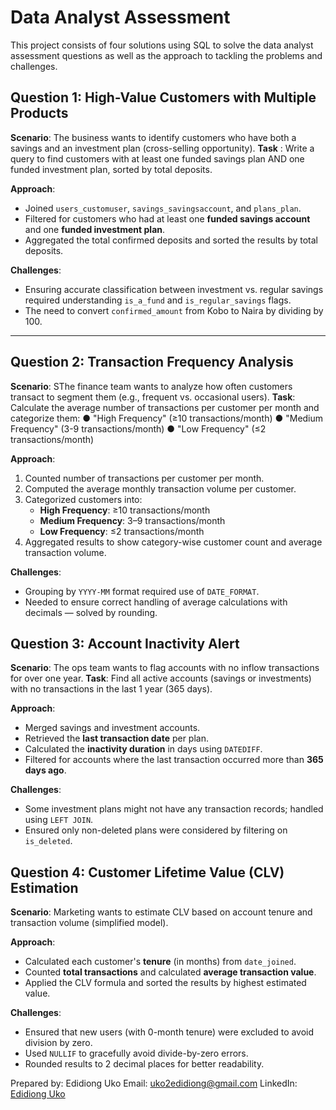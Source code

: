 
# Data Analyst Assessment
This project consists of four solutions using SQL to solve the data analyst assessment questions as well as the approach to tackling the problems and challenges.


## Question 1: High-Value Customers with Multiple Products

**Scenario**: The business wants to identify customers who have both a savings and an
investment plan (cross-selling opportunity).
**Task** : Write a query to find customers with at least one funded savings plan AND one
funded investment plan, sorted by total deposits.

**Approach**:
- Joined `users_customuser`, `savings_savingsaccount`, and `plans_plan`.
- Filtered for customers who had at least one **funded savings account** and one **funded investment plan**.
- Aggregated the total confirmed deposits and sorted the results by total deposits.


**Challenges**:
- Ensuring accurate classification between investment vs. regular savings required understanding `is_a_fund` and `is_regular_savings` flags.
- The need to convert `confirmed_amount` from Kobo to Naira by dividing by 100.

---

## Question 2: Transaction Frequency Analysis

**Scenario**: SThe finance team wants to analyze how often customers transact to segment them (e.g., frequent vs. occasional users).
**Task**: Calculate the average number of transactions per customer per month and
categorize them:
● "High Frequency" (≥10 transactions/month)
● "Medium Frequency" (3-9 transactions/month)
● "Low Frequency" (≤2 transactions/month)

**Approach**:
1. Counted number of transactions per customer per month.
2. Computed the average monthly transaction volume per customer.
3. Categorized customers into:
   - **High Frequency**: ≥10 transactions/month
   - **Medium Frequency**: 3–9 transactions/month
   - **Low Frequency**: ≤2 transactions/month
4. Aggregated results to show category-wise customer count and average transaction volume.

**Challenges**:
- Grouping by `YYYY-MM` format required use of `DATE_FORMAT`.
- Needed to ensure correct handling of average calculations with decimals — solved by rounding.


## Question 3: Account Inactivity Alert

**Scenario**: The ops team wants to flag accounts with no inflow transactions for over one
year.
**Task**: Find all active accounts (savings or investments) with no transactions in the last 1
year (365 days).

**Approach**:
- Merged savings and investment accounts.
- Retrieved the **last transaction date** per plan.
- Calculated the **inactivity duration** in days using `DATEDIFF`.
- Filtered for accounts where the last transaction occurred more than **365 days ago**.

**Challenges**:
- Some investment plans might not have any transaction records; handled using `LEFT JOIN`.
- Ensured only non-deleted plans were considered by filtering on `is_deleted`.


## Question 4: Customer Lifetime Value (CLV) Estimation

**Scenario**: Marketing wants to estimate CLV based on account tenure and transaction volume (simplified model).

**Approach**:
- Calculated each customer's **tenure** (in months) from `date_joined`.
- Counted **total transactions** and calculated **average transaction value**.
- Applied the CLV formula and sorted the results by highest estimated value.

**Challenges**:
- Ensured that new users (with 0-month tenure) were excluded to avoid division by zero.
- Used `NULLIF` to gracefully avoid divide-by-zero errors.
- Rounded results to 2 decimal places for better readability.

Prepared by:
Edidiong Uko
Email: uko2edidiong@gmail.com
LinkedIn: [Edidiong Uko](https://www.linkedin.com/in/edidiong-uko-18659a244/)
